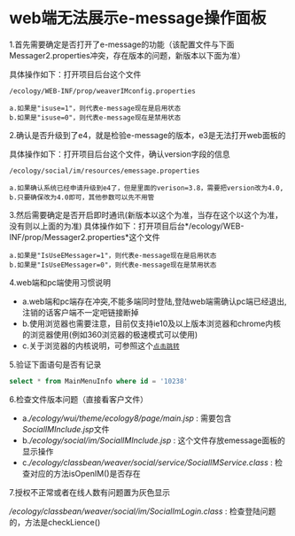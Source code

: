 # web端无法展示e-message操作面板

1.首先需要确定是否打开了e-message的功能（该配置文件与下面Messager2.properties冲突，存在版本的问题，新版本以下面为准）

具体操作如下：打开项目后台这个文件

```log
/ecology/WEB-INF/prop/weaverIMconfig.properties
```

```log
a.如果是"isuse=1"，则代表e-message现在是启用状态
b.如果是"isuse=0"，则代表e-message现在是禁用状态
```

2.确认是否升级到了e4，就是检验e-message的版本，e3是无法打开web面板的

具体操作如下：打开项目后台这个文件，确认version字段的信息

```log
/ecology/social/im/resources/emessage.properties
```

```log
a.如果确认系统已经申请升级到e4了，但是里面的verison=3.8，需要把version改为4.0,
b.只要确保改为4.0即可，其他参数可以先不用管
```

3.然后需要确定是否开启即时通讯(新版本以这个为准，当存在这个以这个为准，没有则以上面的为准)
具体操作如下：打开项目后台*/ecology/WEB-INF/prop/Messager2.properties*这个文件

```log
a.如果是"IsUseEMessager=1"，则代表e-message现在是启用状态
b.如果是"IsUseEMessager=0"，则代表e-message现在是禁用状态
```

4.web端和pc端使用习惯说明

* a.web端和pc端存在冲突,不能多端同时登陆,登陆web端需确认pc端已经退出,注销的话客户端不一定吧链接断掉
* b.使用浏览器也需要注意，目前仅支持ie10及以上版本浏览器和chrome内核的浏览器使用(例如360浏览器的极速模式可以使用)
* c.关于浏览器的内核说明，可参照这个[`点击跳转`](http://baike.baidu.com/link?url=nYsjUVWrJM4VDtoosvAVhiYG45WjdgLg8F9Iqoy3-7p-M_I7QM1o6yxV9wbhAvkxGNuq5vc7ui46shARYXi2rq)

5.验证下面语句是否有记录

```sql
select * from MainMenuInfo where id = '10238'
```

6.检查文件版本问题（直接看客户文件）

* a.*/ecology/wui/theme/ecology8/page/main.jsp* : 需要包含*SocialIMInclude.jsp*文件
* b.*/ecology/social/im/SocialIMInclude.jsp* : 这个文件存放emessage面板的显示操作
* c.*/ecology/classbean/weaver/social/service/SocialIMService.class* : 检查对应的方法isOpenIM()是否存在

7.授权不正常或者在线人数有问题置为灰色显示

*/ecology/classbean/weaver/social/im/SocialImLogin.class* : 检查登陆问题的，方法是checkLience()
